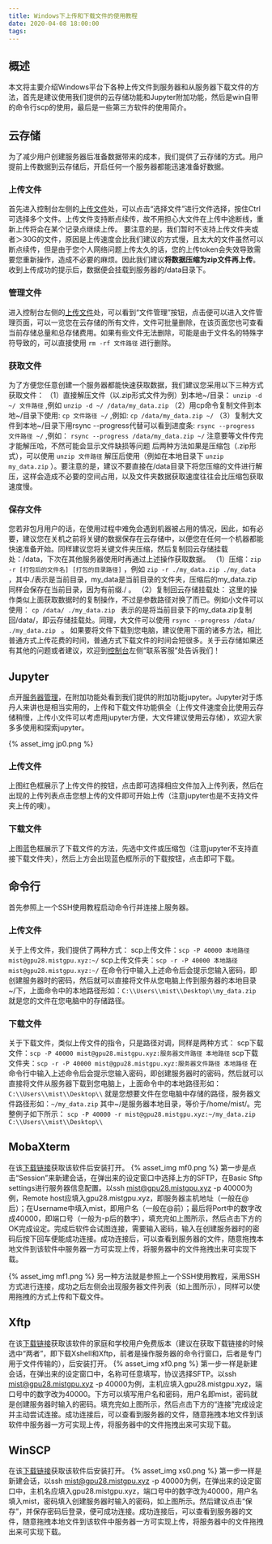 ```yaml
---
title: Windows下上传和下载文件的使用教程
date: 2020-04-08 18:00:00
tags:
---
```

## 概述
本文将主要介绍Windows平台下各种上传文件到服务器和从服务器下载文件的方法，首先是建议使用我们提供的云存储功能和Jupyter附加功能，然后是win自带的命令行scp的使用，最后是一些第三方软件的使用简介。

## 云存储
为了减少用户创建服务器后准备数据带来的成本，我们提供了云存储的方式。用户提前上传数据到云存储后，开启任何一个服务器都能迅速准备好数据。
### 上传文件
首先进入控制台左侧的[上传文件](https://mistgpu.com/upload/)处，可以点击“选择文件”进行文件选择，按住Ctrl可选择多个文件。上传文件支持断点续传，故不用担心大文件在上传中途断线，重新上传将会在某个记录点继续上传。
要注意的是，我们暂时不支持上传文件夹或者＞30G的文件，原因是上传速度会比我们建议的方式慢，且太大的文件虽然可以断点续传，但是由于您个人网络问题上传太久的话，您的上传token会失效导致需要您重新操作，造成不必要的麻烦。因此我们建议**将数据压缩为zip文件再上传**。收到上传成功的提示后，数据便会挂载到服务器的/data目录下。
### 管理文件
进入控制台左侧的[上传文件](https://mistgpu.com/upload/)处，可以看到“文件管理”按钮，点击便可以进入文件管理页面，可以一览您在云存储的所有文件，文件可批量删除，在该页面您也可查看当前存储总量和总存储费用。如果有些文件无法删除，可能是由于文件名的特殊字符导致的，可以直接使用 `rm -rf 文件路径` 进行删除。
### 获取文件
为了方便您任意创建一个服务器都能快速获取数据，我们建议您采用以下三种方式获取文件：
（1）直接解压文件（以.zip形式文件为例）到本地\~/目录： `unzip -d ~/ 文件路径`  ,例如  `unzip -d ~/ /data/my_data.zip`
（2）用cp命令复制文件到本地\~/目录下使用: `cp 文件路径 ~/` ,例如:  `cp /data/my_data.zip ~/`
（3）复制大文件到本地\~/目录下用rsync --progress代替可以看到进度条: `rsync --progress 文件路径 ~/`  ,例如：  `rsync --progress /data/my_data.zip ~/`  注意要等文件传完才能解压哈，不然可能会显示文件缺损等问题
后两种方法如果是压缩包（.zip形式），可以使用  `unzip 文件路径`  解压后使用（例如在本地目录下  `unzip my_data.zip`  ）。要注意的是，建议不要直接在/data目录下将您压缩的文件进行解压，这样会造成不必要的空间占用，以及文件夹数据获取速度往往会比压缩包获取速度慢。
### 保存文件
您若非包月用户的话，在使用过程中难免会遇到机器被占用的情况，因此，如有必要，建议您在关机之前将关键的数据保存在云存储中，以便您在任何一个机器都能快速准备开始。同样建议您将关键文件夹压缩，然后复制回云存储挂载处：/data，下次在其他服务器使用时再通过上述操作获取数据。
（1）压缩：`zip -r [打包后的文件名] [打包的目录路径]`  ，例如 `zip -r ./my_data.zip ./my_data` ，其中./表示是当前目录，my_data是当前目录的文件夹，压缩后的my_data.zip同样会保存在当前目录，因为有前缀./  。
（2）复制回云存储挂载处： 这里的操作类似上面获取数据时的复制操作，不过是参数路径对换了而已。例如小文件可以使用： `cp /data/ ./my_data.zip ` 表示的是将当前目录下的my_data.zip复制回/data/，即云存储挂载处。同理，大文件可以使用  `rsync --progress /data/ ./my_data.zip ` 。
如果要将文件下载到您电脑，建议使用下面的诸多方法，相比普通方式上传花费的时间，普通方式下载文件的时间会短很多。关于云存储如果还有其他的问题或者建议，欢迎到[控制台](https://mistgpu.com/user/)左侧“联系客服”处告诉我们！

## Jupyter
点开[服务器管理](https://mistgpu.com/user/)，在附加功能处看到我们提供的附加功能jupyter。Jupyter对于炼丹人来讲也是相当实用的，上传和下载文件功能俱全（上传文件速度会比使用云存储稍慢，上传小文件可以考虑用jupyter方便，大文件建议使用云存储），欢迎大家多多使用和探索jupyter。

{% asset_img jp0.png %}

### 上传文件
上图红色框展示了上传文件的按钮，点击即可选择相应文件加入上传列表，然后在出现的上传列表点击您想上传的文件即可开始上传（注意jupyter也是不支持文件夹上传的噢）。
### 下载文件
上图蓝色框展示了下载文件的方法，先选中文件或压缩包（注意jupyter不支持直接下载文件夹），然后上方会出现蓝色框所示的下载按钮，点击即可下载。

## 命令行
首先参照上一个SSH使用教程启动命令行并连接上服务器。
### 上传文件
关于上传文件，我们提供了两种方式：
scp上传文件：`scp -P 40000 本地路径 mist@gpu28.mistgpu.xyz:~/`
scp上传文件夹：`scp -r -P 40000 本地路径 mist@gpu28.mistgpu.xyz:~/`
在命令行中输入上述命令后会提示您输入密码，即创建服务器时的密码，然后就可以直接将文件从您电脑上传到服务器的本地目录\~/下，上面命令中的本地路径形如：`C:\\Users\\mist\\Desktop\\my_data.zip` 就是您的文件在您电脑中的存储路径。
### 下载文件
关于下载文件，类似上传文件的指令，只是路径对调，同样是两种方式：
scp下载文件：`scp -P 40000 mist@gpu28.mistgpu.xyz:服务器文件路径 本地路径`
scp下载文件夹：`scp -r -P 40000 mist@gpu28.mistgpu.xyz:服务器文件路径 本地路径`
在命令行中输入上述命令后会提示您输入密码，即创建服务器时的密码，然后就可以直接将文件从服务器下载到您电脑上，上面命令中的本地路径形如：`C:\\Users\\mist\\Desktop\\` 就是您想要文件在您电脑中存储的路径，服务器文件路径形如：`~/my_data.zip`  其中\~/是服务器本地目录，等价于/home/mist/。完整例子如下所示：
`scp -P 40000 -r mist@gpu28.mistgpu.xyz:~/my_data.zip C:\\Users\\mist\\Desktop\\ `  

## MobaXterm
在该[下载链接](https://mobaxterm.mobatek.net/download.html)获取该软件后安装打开。
{% asset_img mf0.png %}
第一步是点击“Session”来新建会话，在弹出来的设定窗口中选择上方的SFTP，在Basic Sftp settings进行服务器信息配置。以ssh mist@gpu28.mistgpu.xyz -p 40000为例，Remote host应填入gpu28.mistgpu.xyz，即服务器主机地址（一般在@后）；在Username中填入mist，即用户名（一般在@前）；最后将Port中的数字改成40000，即端口号（一般为-p后的数字），填充完如上图所示，然后点击下方的OK完成设定。完成后软件会试图连接，需要输入密码，输入在创建服务器时的密码后按下回车便能成功连接。成功连接后，可以查看到服务器的文件，随意拖拽本地文件到该软件中服务器一方可实现上传，将服务器中的文件拖拽出来可实现下载。

{% asset_img mf1.png %}
另一种方法就是参照上一个SSH使用教程，采用SSH方式进行连接，成功之后左侧会出现服务器文件列表（如上图所示），同样可以使用拖拽的方式上传和下载文件。

## Xftp
在该[下载链接](https://www.netsarang.com/zh/free-for-home-school/)获取该软件的家庭和学校用户免费版本（建议在获取下载链接的时候选中“两者”，即下载Xshell和Xftp，前者是操作服务器的命令行窗口，后者是专门用于文件传输的），后安装打开。
{% asset_img xf0.png %}
第一步一样是新建会话，在弹出来的设定窗口中，名称可任意填写，协议选择SFTP。以ssh mist@gpu28.mistgpu.xyz -p 40000为例，主机应填入gpu28.mistgpu.xyz，端口号中的数字改为40000。下方可以填写用户名和密码，用户名即mist，密码就是创建服务器时输入的密码。填充完如上图所示，然后点击下方的“连接”完成设定并主动尝试连接。成功连接后，可以查看到服务器的文件，随意拖拽本地文件到该软件中服务器一方可实现上传，将服务器中的文件拖拽出来可实现下载。

## WinSCP
在该[下载链接](https://winscp.net/eng/download.php)获取该软件后安装打开。
{% asset_img xs0.png %}
第一步一样是新建会话，以ssh mist@gpu28.mistgpu.xyz -p 40000为例，在弹出来的设定窗口中，主机名应填入gpu28.mistgpu.xyz，端口号中的数字改为40000，用户名填入mist，密码填入创建服务器时输入的密码，如上图所示。然后建议点击“保存”，并保存密码后登录，便可成功连接。成功连接后，可以查看到服务器的文件，随意拖拽本地文件到该软件中服务器一方可实现上传，将服务器中的文件拖拽出来可实现下载。